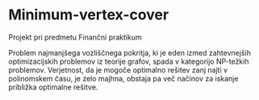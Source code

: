 # Minimum-vertex-cover
Projekt pri predmetu Finančni praktikum


Problem najmanjšega vozliščnega pokritja, ki je eden izmed zahtevnejših optimizacijskih problemov iz teorije grafov, spada v kategorijo NP-težkih problemov. Verjetnost, da je mogoče optimalno rešitev zanj najti v polinomskem času, je zelo majhna, obstaja pa več načinov za iskanje približka optimalne rešitve. 
